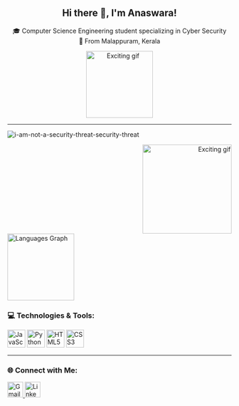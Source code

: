 <h2 align="center">Hi there 👋, I'm Anaswara!</h2>
<p align="center">🎓 Computer Science Engineering student specializing in Cyber Security<br>📍 From Malappuram, Kerala</p>


<div align="center">
  <img src="https://media.tenor.com/ZaUt.gif" height="150" alt="Exciting gif" />
</div>

---
![i-am-not-a-security-threat-security-threat](https://github.com/user-attachments/assets/dcff66e9-02fa-443c-948e-e9ef3f9299f0)

<div align="right">
  <img height="200" src="https://media.tenor.com/q6jV0FM8HWoAAAAC/excited-anime.gif" alt="Exciting gif" />
</div>

<div align="left">
  <!-- GitHub Stats -->
  <img src="https://github-readme-stats.vercel.app/api/top-langs?username=Anaswara-Suresh&locale=en&hide_title=false&layout=compact&card_width=320&langs_count=5&theme=radical&hide_border=false" height="150" alt="Languages Graph" />
</div>

### 💻 Technologies & Tools:
<div align="left">
  <img src="https://cdn.jsdelivr.net/gh/devicons/devicon/icons/javascript/javascript-original.svg" height="40" alt="JavaScript Logo" />
  <img src="https://cdn.jsdelivr.net/gh/devicons/devicon/icons/python/python-original.svg" height="40" alt="Python Logo" />
  <img src="https://cdn.jsdelivr.net/gh/devicons/devicon/icons/html5/html5-original.svg" height="40" alt="HTML5 Logo" />
  <img src="https://cdn.jsdelivr.net/gh/devicons/devicon/icons/css3/css3-original.svg" height="40" alt="CSS3 Logo" />
</div>

---

### 🌐 Connect with Me:
<div align="left">
  <a href="mailto:anaswarasuresh1111@gmail.com">
    <img src="https://img.shields.io/static/v1?message=Gmail&logo=gmail&label=&color=D14836&logoColor=white&labelColor=&style=for-the-badge" height="35" alt="Gmail Logo" />
  </a>
  <a href="https://www.linkedin.com/in/anaswara-suresh-mk">
    <img src="https://img.shields.io/static/v1?message=LinkedIn&logo=linkedin&label=&color=0077B5&logoColor=white&labelColor=&style=for-the-badge" height="35" alt="LinkedIn Logo" />
  </a>
</div>
